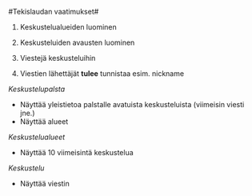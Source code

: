#Tekislaudan vaatimukset#

1. Keskustelualueiden luominen

2. Keskusteluiden avausten luominen

3. Viestejä keskusteluihin

4. Viestien lähettäjät **tulee** tunnistaa esim. nickname

*Keskustelupalsta*

* Näyttää yleistietoa palstalle avatuista keskusteluista (viimeisin viesti jne.)
* Näyttää alueet 

*Keskustelualueet*

* Näyttää 10 viimeisintä keskustelua 

*Keskustelu*

* Näyttää viestin
